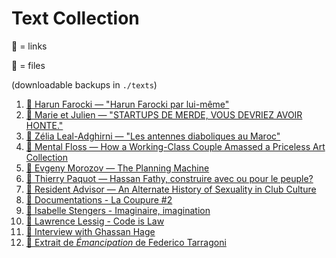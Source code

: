 # Text Collection

🔗 = links

📖 = files

(downloadable backups in `./texts`)

1. [📖 Harun Farocki — "Harun Farocki par lui-même"](./texts/harun_farocki-harun-farocki-par-lui-meme.md)
2. [🔗 Marie et Julien — "STARTUPS DE MERDE, VOUS DEVRIEZ AVOIR HONTE."](https://mariejulien.com/post/2016/05/22/Startups-de-merde%2C-vous-devriez-avoir-honte)
3. [📖 Zélia Leal-Adghirni — "Les antennes diaboliques au Maroc"](./texts/zelia_leal_adghirni-les-antennes-diaboliques-au-maroc.md)
4. [🔗 Mental Floss — How a Working-Class Couple Amassed a Priceless Art Collection](http://mentalfloss.com/article/48844/how-working-class-couple-amassed-priceless-art-collection)
5. [🔗 Evgeny Morozov — The Planning Machine](http://www.newyorker.com/magazine/2014/10/13/planning-machine)
6. [📖 Thierry Paquot — Hassan Fathy, construire avec ou pour le peuple?](./texts/thierry_paquot-hassan-fathy-construire-avec-ou-pour-le-peuple.md)
7. [🔗 Resident Advisor — An Alternate History of Sexuality in Club Culture](https://www.residentadvisor.net/features/1927)
8. [🔗 Documentations - La Coupure #2](https://documentations.art/La-Coupure-2)
9. [📖 Isabelle Stengers - Imaginaire, imagination](./texts/isabelle_stengers-imaginaire-imagination.md)
10. [🔗 Lawrence Lessig - Code is Law](https://www.harvardmagazine.com/2000/01/code-is-law-html)
11. [🔗 Interview with Ghassan Hage](https://www.materialculture.nl/en/provocations/interview-ghassan-hage)
12. [📖 Extrait de *Émancipation* de Federico Tarragoni](./texts/federico_tarragoni-contre-l-emancipation.md)
